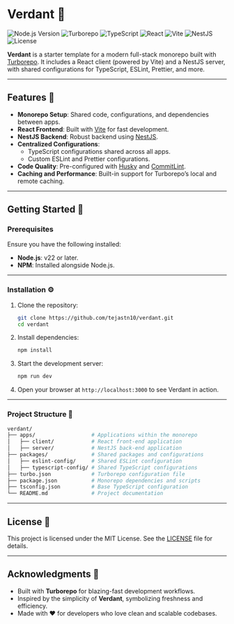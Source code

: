 # Verdant 🍃

![Node.js Version](https://img.shields.io/badge/Node.js-22%2B-339933?logo=nodedotjs&logoColor=white)
![Turborepo](https://img.shields.io/badge/Monorepo-Turborepo-007ACC?logo=turborepo&logoColor=white)
![TypeScript](https://img.shields.io/badge/TypeScript-5%2B-007ACC?logo=typescript&logoColor=white)
![React](https://img.shields.io/badge/React-19%2B-61DAFB?logo=react&logoColor=white)
![Vite](https://img.shields.io/badge/Vite-6%2B-646CFF?logo=vite&logoColor=white)
![NestJS](https://img.shields.io/badge/NestJS-10+-E0234E?logo=nestjs&logoColor=white)
![License](https://img.shields.io/badge/License-MIT-yellow?logo=open-source-initiative&logoColor=white)

**Verdant** is a starter template for a modern full-stack monorepo built with [Turborepo](https://turbo.build/repo). It includes a React client (powered by Vite) and a NestJS server, with shared configurations for TypeScript, ESLint, Prettier, and more.

---

## Features 🌟

- **Monorepo Setup**: Shared code, configurations, and dependencies between apps.
- **React Frontend**: Built with [Vite](https://vitejs.dev/) for fast development.
- **NestJS Backend**: Robust backend using [NestJS](https://nestjs.com/).
- **Centralized Configurations**:
  - TypeScript configurations shared across all apps.
  - Custom ESLint and Prettier configurations.
- **Code Quality**: Pre-configured with [Husky](https://typicode.github.io/husky/) and [CommitLint](https://commitlint.js.org/).
- **Caching and Performance**: Built-in support for Turborepo’s local and remote caching.

---

## Getting Started 🚀

### Prerequisites

Ensure you have the following installed:

- **Node.js**: v22 or later.
- **NPM**: Installed alongside Node.js.

---

### Installation ⚙️

1. Clone the repository:  

   ```bash
   git clone https://github.com/tejastn10/verdant.git
   cd verdant

2. Install dependencies:

   ```bash
   npm install
   ```

3. Start the development server:

   ```bash
   npm run dev
   ```

4. Open your browser at `http://localhost:3000` to see Verdant in action.

---

### Project Structure 📂

```bash
verdant/
├── apps/                  # Applications within the monorepo
│   ├── client/            # React front-end application
│   ├── server/            # NestJS back-end application
├── packages/              # Shared packages and configurations
│   ├── eslint-config/     # Shared ESLint configuration
│   ├── typescript-config/ # Shared TypeScript configurations
├── turbo.json             # Turborepo configuration file
├── package.json           # Monorepo dependencies and scripts
├── tsconfig.json          # Base TypeScript configuration
└── README.md              # Project documentation
```

---

## License 📜

This project is licensed under the MIT License. See the [LICENSE](LICENSE) file for details.

---

## Acknowledgments 🙌

- Built with **Turborepo** for blazing-fast development workflows.
- Inspired by the simplicity of **Verdant**, symbolizing freshness and efficiency.
- Made with ❤️ for developers who love clean and scalable codebases.
